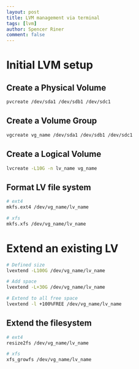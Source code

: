 ```yaml
---
layout: post
title: LVM management via terminal
tags: [lvm]
author: Spencer Riner
comment: false
---
```


# Initial LVM setup

## Create a Physical Volume

```bash
pvcreate /dev/sda1 /dev/sdb1 /dev/sdc1
```

## Create a Volume Group

```bash
vgcreate vg_name /dev/sda1 /dev/sdb1 /dev/sdc1
```

## Create a Logical Volume

```bash
lvcreate -L10G -n lv_name vg_name
```

## Format LV file system

```bash
# ext4
mkfs.ext4 /dev/vg_name/lv_name

# xfs
mkfs.xfs /dev/vg_name/lv_name
```

# Extend an existing LV

```bash
# Defined size
lvextend -L100G /dev/vg_name/lv_name

# Add space
lvextend -L+30G /dev/vg_name/lv_name

# Extend to all free space
lvextend -l +100%FREE /dev/vg_name/lv_name
```

## Extend the filesystem

```bash
# ext4
resize2fs /dev/vg_name/lv_name

# xfs
xfs_growfs /dev/vg_name/lv_name
```
